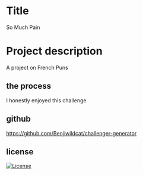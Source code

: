 # Title
So Much Pain


# Project description

A project on French Puns


## the process

I honestly enjoyed this challenge


## github

https://github.com/Benjiwildcat/challenger-generator


## license

[![License](https://img.shields.io/badge/License-Apache_2.0-blue.svg)](https://opensource.org/licenses/Apache-2.0)
